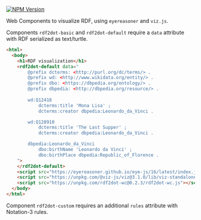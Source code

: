 [![NPM Version](https://img.shields.io/npm/v/rdf2dot-wc.svg?style=flat)](https://npm.im/rdf2dot-wc)

Web Components to visualize RDF, using `eyereasoner` and `viz.js`.

Components `rdf2dot-basic` and `rdf2dot-default` require a `data` attribute with RDF serialized as text/turtle.

```html
<html>
  <body>
    <h1>RDF visualization</h1>
    <rdf2dot-default data="
        @prefix dcterms: <http://purl.org/dc/terms/> .
        @prefix wd: <http://www.wikidata.org/entity/> .
        @prefix dbo: <https://dbpedia.org/ontology/> .
        @prefix dbpedia: <http://dbpedia.org/resource/> .
        
        wd:Q12418
            dcterms:title 'Mona Lisa' ;
            dcterms:creator dbpedia:Leonardo_da_Vinci .

        wd:Q128910
            dcterms:title 'The Last Supper' ;
            dcterms:creator dbpedia:Leonardo_da_Vinci .

        dbpedia:Leonardo_da_Vinci
            dbo:birthName 'Leonardo da Vinci' ;
            dbo:birthPlace dbpedia:Republic_of_Florence .
    ">
    </rdf2dot-default>
    <script src="https://eyereasoner.github.io/eye-js/16/latest/index.js"></script>
    <script src="https://unpkg.com/@viz-js/viz@3.1.0/lib/viz-standalone.js"></script> 
    <script src="https://unpkg.com/rdf2dot-wc@0.2.3/rdf2dot-wc.js"></script> 
  </body>
</html>
```
Component `rdf2dot-custom` requires an additional `rules` attribute with Notation-3 rules.